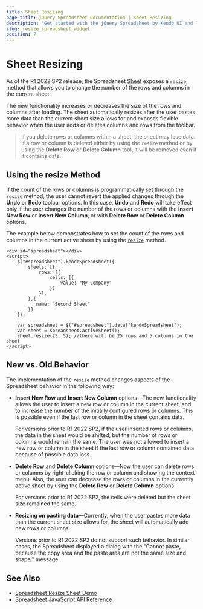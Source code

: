 ```yaml
---
title: Sheet Resizing
page_title: jQuery Spreadsheet Documentation | Sheet Resizing
description: "Get started with the jQuery Spreadsheet by Kendo UI and learn how to change the size of the sheet."
slug: resize_spreadsheet_widget
position: 7
---
```


# Sheet Resizing 

As of the R1 2022 SP2 release, the Spreadsheet [Sheet](/api/javascript/spreadsheet/sheet) exposes a `resize` method that allows you to change the number of the rows and columns in the current sheet. 

The new functionality increases or decreases the size of the rows and columns after loading. The sheet automatically resizes after the user pastes more data than the current sheet size allows for and exposes flexible behavior when the user adds or deletes columns and rows from the toolbar.

> If you delete rows or columns within a sheet, the sheet may lose data. If a row or column is deleted either by using the `resize` method or by using the **Delete Row** or **Delete Column** tool, it will be removed even if it contains data. 


## Using the resize Method

If the count of the rows or columns is programmatically set through the `resize` method, the user cannot revert the applied changes through the **Undo** or **Redo** toolbar options. In this case, **Undo** and **Redo** will take effect only if the user changes the number of the rows or columns with the **Insert New Row** or **Insert New Column**, or with **Delete Row** or **Delete Column** options.

The example below demonstrates how to set the count of the rows and columns in the current active sheet by using the [`resize`](/api/javascript/spreadsheet/sheet/methods/resize) method. 

```dojo
<div id="spreadsheet"></div>
<script>
    $("#spreadsheet").kendoSpreadsheet({
		sheets: [{                
		    rows: [{                
				cells: [{
				    value: "My Company"
				}]
		    }],
		},{                
		   name: "Second Sheet"
		}]           
    });

    var spreadsheet = $("#spreadsheet").data("kendoSpreadsheet");
    var sheet = spreadsheet.activeSheet();
    sheet.resize(25, 5); //there will be 25 rows and 5 columns in the sheet
</script>
```

## New vs. Old Behavior

The implementation of the `resize` method changes aspects of the Spreadsheet behavior in the following way: 

- **Insert New Row** and **Insert New Column** options&mdash;The new functionality allows the user to insert a new row or column in the current sheet, and to increase the number of the initially configured rows or columns. This is possible even if the last row or column in the sheet contains data. 

  For versions prior to R1 2022 SP2, if the user inserted rows or columns, the data in the sheet would be shifted, but the number of rows or columns would remain the same. The user was not allowed to insert a new row or column in the sheet if the last row or column contained data because of possible data loss. 

- **Delete Row** and **Delete Column** options&mdash;Now the user can delete rows or columns by right-clicking the row or column and showing the context menu. Also, the user can decrease the rows or columns in the currently active sheet by using the **Delete Row** or **Delete Column** options. 

  For versions prior to R1 2022 SP2, the cells were deleted but the sheet size remained the same.

- **Resizing on pasting data**&mdash;Currently, when the user pastes more data than the current sheet size allows for, the sheet will automatically add new rows or columns. 

  Versions prior to R1 2022 SP2 do not support such behavior. In similar cases, the Spreadsheet displayed a dialog with the "Cannot paste, because the copy area and the paste area are not the same size and shape." message.


## See Also

* [Spreadsheet Resize Sheet Demo](https://demos.telerik.com/kendo-ui/spreadsheet/resize)
* [Spreadsheet JavaScript API Reference](/api/javascript/ui/spreadsheet)
